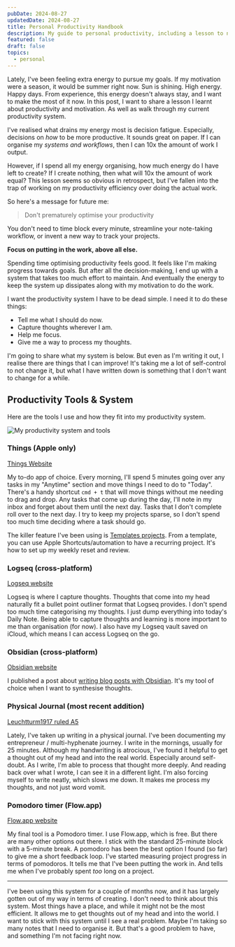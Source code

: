 ```yaml
---
pubDate: 2024-08-27
updatedDate: 2024-08-27
title: Personal Productivity Handbook
description: My guide to personal productivity, including a lesson to not prematurely optimise, as well as an explanation of my tools and systems.
featured: false
draft: false
topics:
  - personal
---
```

Lately, I've been feeling extra energy to pursue my goals. If my motivation were a season, it would be summer right now. Sun is shining. High energy. Happy days. From experience, this energy doesn't always stay, and I want to make the most of it now. In this post, I want to share a lesson I learnt about productivity and motivation. As well as walk through my current productivity system.

I've realised what drains my energy most is decision fatigue. Especially, decisions on *how* to be more productive. It sounds great on paper. If I can organise my *systems and workflows*, then I can 10x the amount of work I output.

However, if I spend all my energy organising, how much energy do I have left to create? If I create nothing, then what will 10x the amount of work equal? This lesson seems so obvious in retrospect, but I've fallen into the trap of working on my productivity efficiency over doing the actual work.

So here's a message for future me:

> Don't prematurely optimise your productivity

You don't need to time block every minute, streamline your note-taking workflow, or invent a new way to track your projects.

**Focus on putting in the work, above all else.**

Spending time optimising productivity feels good. It feels like I'm making progress towards goals. But after all the decision-making, I end up with a system that takes too much effort to maintain. And eventually the energy to keep the system up dissipates along with my motivation to do the work.

I want the productivity system I have to be dead simple. I need it to do these things:

- Tell me what I should do now.
- Capture thoughts wherever I am.
- Help me focus.
- Give me a way to process my thoughts.

I'm going to share what my system is below. But even as I'm writing it out, I realise there are things that I can improve! It's taking me a lot of self-control to not change it, but what I have written down is something that I don't want to change for a while.
## Productivity Tools & System
Here are the tools I use and how they fit into my productivity system.

![My productivity system and tools](https://res.cloudinary.com/jonathan-yeong/image/upload/v1724762426/unsigned_obsidian_uploads/xa1rvda97wmaysurg9vx.png)
### Things (Apple only)
[Things Website](https://culturedcode.com/things/)

My to-do app of choice. Every morning, I'll spend 5 minutes going over any tasks in my "Anytime" section and move things I need to do to "Today". There's a handy shortcut `cmd + t` that will move things without me needing to drag and drop. Any tasks that come up during the day, I'll note in my inbox and forget about them until the next day. Tasks that I don't complete roll over to the next day. I try to keep my projects sparse, so I don't spend too much time deciding where a task should go.

The killer feature I've been using is [Templates projects](https://culturedcode.com/things/support/articles/2693493/). From a template, you can use Apple Shortcuts/automation to have a recurring project. It's how to set up my weekly reset and review.

### Logseq (cross-platform)
[Logseq website](https://logseq.com/)

Logseq is where I capture thoughts. Thoughts that come into my head naturally fit a bullet point outliner format that Logseq provides. I don't spend too much time categorising my thoughts. I just dump everything into today's Daily Note. Being able to capture thoughts and learning is more important to me than organisation (for now). I also have my Logseq vault saved on iCloud, which means I can access Logseq on the go.

### Obsidian (cross-platform)
[Obsidian website](https://obsidian.md/)

I published a post about [writing blog posts with Obsidian](https://jonathanyeong.com/writing-blog-posts-with-obsidian/). It's my tool of choice when I want to synthesise thoughts.

### Physical Journal (most recent addition)
[Leuchtturm1917 ruled A5](https://www.leuchtturm1917.ca/notebook-classic.html)

Lately, I've taken up writing in a physical journal. I've been documenting my entrepreneur / multi-hyphenate journey. I write in the mornings, usually for 25 minutes. Although my handwriting is atrocious, I've found it helpful to get a thought out of my head and into the real world. Especially around self-doubt. As I write, I'm able to process that thought more deeply. And reading back over what I wrote, I can see it in a different light. I'm also forcing myself to write neatly, which slows me down. It makes me process my thoughts, and not just word vomit.

### Pomodoro timer (Flow.app)
[Flow.app website](https://www.flow.app/)

My final tool is a Pomodoro timer. I use Flow.app, which is free. But there are many other options out there. I stick with the standard 25-minute block with a 5-minute break. A pomodoro has been the best option I found (so far) to give me a short feedback loop. I've started measuring project progress in terms of pomodoros. It tells me that I've been putting the work in. And tells me when I've probably spent *too* long on a project.

---

I've been using this system for a couple of months now, and it has largely gotten out of my way in terms of creating. I don't need to think about this system. Most things have a place, and while it might not be the most efficient. It allows me to get thoughts out of my head and into the world. I want to stick with this system until I see a real problem. Maybe I'm taking so many notes that I need to organise it. But that's a good problem to have, and something I'm not facing right now.
